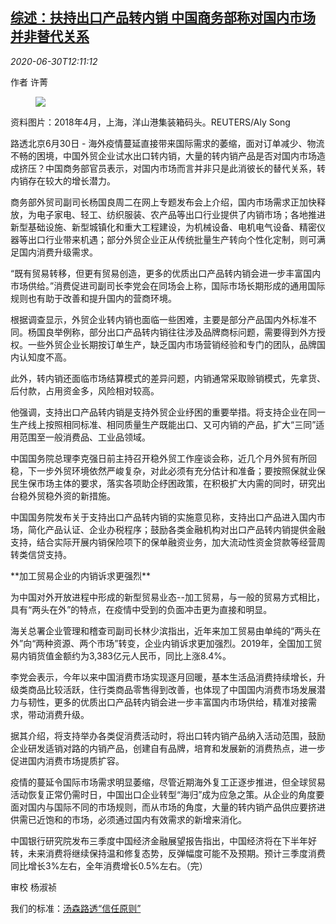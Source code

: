 <!--1593519797000-->
[综述：扶持出口产品转内销 中国商务部称对国内市场并非替代关系](https://cn.reuters.com/article/china-moc-export-goods-domestic-market-0-idCNKBS2411WV)
------

<div><i>2020-06-30T12:11:12</i></div><div class="StandardArticleBody_body"><p>作者 许菁 </p><div class="PrimaryAsset_container"><div class="Image_container" tabindex="-1"><figure class="Image_zoom" style="padding-bottom:"><div class="LazyImage_container LazyImage_dark" style="background-image:none"><img src="//s4.reutersmedia.net/resources/r/?m=02&amp;d=20200630&amp;t=2&amp;i=1524119712&amp;r=LYNXMPEG5T15T&amp;w=600" aria-label="资料图片：2018年4月，上海，洋山港集装箱码头。REUTERS/Aly Song"/><div class="LazyImage_image LazyImage_fallback" style="background-image:url(//s4.reutersmedia.net/resources/r/?m=02&amp;d=20200630&amp;t=2&amp;i=1524119712&amp;r=LYNXMPEG5T15T&amp;w=600);background-position:center center;background-color:inherit"></div></div><div class="Image_expand-button" aria-label="Expand Image Slideshow" role="button" tabindex="0"></div></figure><figcaption><div class="Image_caption"><span>资料图片：2018年4月，上海，洋山港集装箱码头。REUTERS/Aly Song</span></div></figcaption></div></div><p>路透北京6月30日 - 海外疫情蔓延直接带来国际需求的萎缩，面对订单减少、物流不畅的困境，中国外贸企业试水出口转内销，大量的转内销产品是否对国内市场造成挤压？中国商务部官员表示，对国内市场而言并非只是此消彼长的替代关系，转内销存在较大的增长潜力。 </p><p>商务部外贸司副司长杨国良周二在网上专题发布会上介绍，国内市场需求正加快释放，为电子家电、轻工、纺织服装、农产品等出口行业提供了内销市场；各地推进新型基础设施、新型城镇化和重大工程建设，为机械设备、电机电气设备、精密仪器等出口行业带来机遇；部分外贸企业正从传统批量生产转向个性化定制，则可满足国内消费升级需求。 </p><p>“既有贸易转移，但更有贸易创造，更多的优质出口产品转内销会进一步丰富国内市场供给。”消费促进司副司长李党会在同场会上称，国际市场长期形成的通用国际规则也有助于改善和提升国内的营商环境。 </p><p>根据调查显示，外贸企业转内销也面临一些困难，主要是部分产品国内外标准不同。杨国良举例称，部分出口产品转内销往往涉及品牌商标问题，需要得到外方授权。一些外贸企业长期按订单生产，缺乏国内市场营销经验和专门的团队，品牌国内认知度不高。 </p><p>此外，转内销还面临市场结算模式的差异问题，内销通常采取赊销模式，先拿货、后付款，占用资金多，风险相对较高。 </p><p>他强调，支持出口产品转内销是支持外贸企业纾困的重要举措。将支持企业在同一生产线上按照相同标准、相同质量生产既能出口、又可内销的产品，扩大“三同”适用范围至一般消费品、工业品领域。 </p><p>中国国务院总理李克强日前主持召开稳外贸工作座谈会称，近几个月外贸有所回稳，下一步外贸环境依然严峻复杂，对此必须有充分估计和准备；要按照保就业保民生保市场主体的要求，落实各项助企纾困政策，在积极扩大内需的同时，研究出台稳外贸稳外资的新措施。 </p><p>中国国务院发布关于支持出口产品转内销的实施意见称，支持出口产品进入国内市场，简化产品认证、企业办税程序；鼓励各类金融机构对出口产品转内销提供金融支持，结合实际开展内销保险项下的保单融资业务，加大流动性资金贷款等经营周转类信贷支持。     </p><p>**加工贸易企业的内销诉求更强烈** </p><p>为中国对外开放进程中形成的新型贸易业态--加工贸易，与一般的贸易方式相比，具有“两头在外”的特点，在疫情中受到的负面冲击更为直接和明显。 </p><p>海关总署企业管理和稽查司副司长林少滨指出，近年来加工贸易由单纯的“两头在外”向“两种资源、两个市场”转变，企业内销诉求更加强烈。2019年，全国加工贸易内销货值金额约为3,383亿元人民币，同比上涨8.4%。 </p><p>李党会表示，今年以来中国消费市场实现逐月回暖，基本生活品消费持续增长，升级类商品比较活跃，住行类商品零售得到改善，也体现了中国国内消费市场发展潜力与韧性，更多的优质出口产品转内销会进一步丰富国内市场供给，精准对接需求，带动消费升级。 </p><p>据其介绍，将支持举办各类促消费活动时，将出口转内销产品纳入活动范围，鼓励企业研发适销对路的内销产品，创建自有品牌，培育和发展新的消费热点，进一步促进国内消费市场提质扩容。 </p><p>疫情的蔓延令国际市场需求明显萎缩，尽管近期海外复工正逐步推进，但全球贸易活动恢复正常仍需时日，中国出口企业转型“海归”成为应急之策。从企业的角度要面对国内与国际不同的市场规则，而从市场的角度，大量的转内销产品供应要挤进供需已近饱和的市场，必须通过国内有效需求的新增来消化。 </p><p>中国银行研究院发布三季度中国经济金融展望报告指出，中国经济将在下半年好转，未来消费将继续保持温和修复态势，反弹幅度可能不及预期。预计三季度消费同比增长3%左右，全年消费增长0.5%左右。（完） </p><div class="Attribution_container"><div class="Attribution_attribution"><p class="Attribution_content">审校 杨淑祯 </p></div></div><div class="StandardArticleBody_trustBadgeContainer"><span class="StandardArticleBody_trustBadgeTitle">我们的标准：</span><span class="trustBadgeUrl"><a href="https://www.thomsonreuters.cn/content/dam/openweb/documents/pdf/china/brochures/about-us-1.pdf">汤森路透“信任原则”</a></span></div></div>
